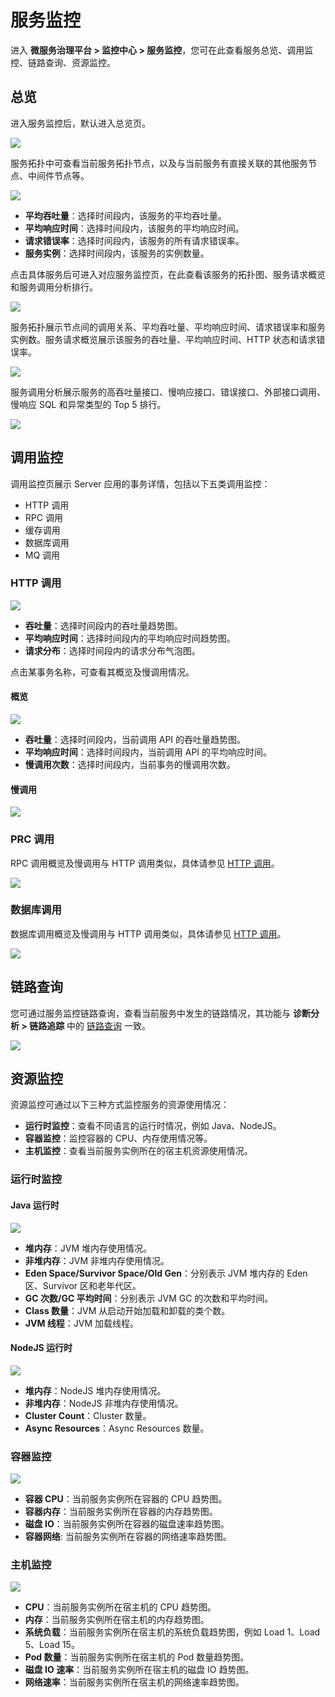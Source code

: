 # 服务监控
进入 **微服务治理平台 > 监控中心 > 服务监控**，您可在此查看服务总览、调用监控、链路查询、资源监控。

## 总览

进入服务监控后，默认进入总览页。

![](http://terminus-paas.oss-cn-hangzhou.aliyuncs.com/paas-doc/2022/03/02/da336ea2-dbb6-42ef-93dc-bcea4c3df8ab.png)

服务拓扑中可查看当前服务拓扑节点，以及与当前服务有直接关联的其他服务节点、中间件节点等。

![](http://terminus-paas.oss-cn-hangzhou.aliyuncs.com/paas-doc/2022/03/02/9c56dd6c-71c2-4287-8c64-00a29c7f9835.png)

* **平均吞吐量**：选择时间段内，该服务的平均吞吐量。
* **平均响应时间**：选择时间段内，该服务的平均响应时间。
* **请求错误率**：选择时间段内，该服务的所有请求错误率。
* **服务实例**：选择时间段内，该服务的实例数量。

点击具体服务后可进入对应服务监控页，在此查看该服务的拓扑图、服务请求概览和服务调用分析排行。

![](http://terminus-paas.oss-cn-hangzhou.aliyuncs.com/paas-doc/2022/01/29/52cade83-248d-4bd0-b351-a57645525862.png)

服务拓扑展示节点间的调用关系、平均吞吐量、平均响应时间、请求错误率和服务实例数。服务请求概览展示该服务的吞吐量、平均响应时间、HTTP 状态和请求错误率。

![](http://terminus-paas.oss-cn-hangzhou.aliyuncs.com/paas-doc/2021/12/31/4c7c2ad2-6c25-4696-9cc1-c44de92a4ffe.png)

服务调用分析展示服务的高吞吐量接口、慢响应接口、错误接口、外部接口调用、慢响应 SQL 和异常类型的 Top 5 排行。

![](http://terminus-paas.oss-cn-hangzhou.aliyuncs.com/paas-doc/2021/12/31/1ea6d3b3-8860-4be4-808e-1b24f3796cbf.png)

## 调用监控

调用监控页展示 Server 应用的事务详情，包括以下五类调用监控：
- HTTP 调用
- RPC 调用
- 缓存调用
- 数据库调用
- MQ 调用

### HTTP 调用

![](http://terminus-paas.oss-cn-hangzhou.aliyuncs.com/paas-doc/2022/03/02/c9b651f0-a8c3-4246-8e66-4d6150d32841.png)

* **吞吐量**：选择时间段内的吞吐量趋势图。
* **平均响应时间**：选择时间段内的平均响应时间趋势图。
* **请求分布**：选择时间段内的请求分布气泡图。

点击某事务名称，可查看其概览及慢调用情况。

#### 概览

![](http://terminus-paas.oss-cn-hangzhou.aliyuncs.com/paas-doc/2022/03/02/c43ca1a1-4b1a-4d2f-8e51-6191d347d5b4.png)

* **吞吐量**：选择时间段内，当前调用 API 的吞吐量趋势图。
* **平均响应时间**：选择时间段内，当前调用 API 的平均响应时间。
* **慢调用次数**：选择时间段内，当前事务的慢调用次数。

#### 慢调用

![](http://terminus-paas.oss-cn-hangzhou.aliyuncs.com/paas-doc/2022/03/02/feaaae1c-de46-49a4-b519-e51b8cea1d49.png)

### PRC 调用

RPC 调用概览及慢调用与 HTTP 调用类似，具体请参见 [HTTP 调用](#HTTP-调用)。

![](http://terminus-paas.oss-cn-hangzhou.aliyuncs.com/paas-doc/2022/03/02/31a75286-d00d-4754-ac78-8d98f6019c08.png)

### 数据库调用

数据库调用概览及慢调用与 HTTP 调用类似，具体请参见 [HTTP 调用](#HTTP-调用)。

![](http://terminus-paas.oss-cn-hangzhou.aliyuncs.com/paas-doc/2022/03/02/f39a7811-bd69-4cf4-bd75-b4085a625598.png)

## 链路查询

您可通过服务监控链路查询，查看当前服务中发生的链路情况，其功能与 **诊断分析 > 链路追踪** 中的 [链路查询](trace.md) 一致。

![](http://terminus-paas.oss-cn-hangzhou.aliyuncs.com/paas-doc/2022/03/02/255697d2-52eb-4ef2-9050-09050ad258d2.png)


## 资源监控

资源监控可通过以下三种方式监控服务的资源使用情况：

- **运行时监控**：查看不同语言的运行时情况，例如 Java、NodeJS。
- **容器监控**：监控容器的 CPU、内存使用情况等。
- **主机监控**：查看当前服务实例所在的宿主机资源使用情况。

### 运行时监控

#### Java 运行时

![](http://terminus-paas.oss-cn-hangzhou.aliyuncs.com/paas-doc/2022/03/02/ca7289ed-72b2-4cdc-ac62-812bb0fc13de.png)

* **堆内存**：JVM 堆内存使用情况。
* **非堆内存**：JVM 非堆内存使用情况。
* **Eden Space/Survivor Space/Old Gen**：分别表示 JVM 堆内存的 Eden 区、Survivor 区和老年代区。
* **GC 次数/GC 平均时间**：分别表示 JVM GC 的次数和平均时间。
* **Class 数量**：JVM 从启动开始加载和卸载的类个数。
* **JVM 线程**：JVM 加载线程。

#### NodeJS 运行时

![](http://terminus-paas.oss-cn-hangzhou.aliyuncs.com/paas-doc/2022/03/02/32f3648d-327d-4fd4-ae69-bf6047d4cf48.png)

* **堆内存**：NodeJS 堆内存使用情况。
* **非堆内存**：NodeJS 非堆内存使用情况。
* **Cluster Count**：Cluster 数量。
* **Async Resources**：Async Resources 数量。

### 容器监控

![](http://terminus-paas.oss-cn-hangzhou.aliyuncs.com/paas-doc/2022/03/02/f57e9fdc-58be-49c7-944d-0145a808f56c.png)

* **容器 CPU**：当前服务实例所在容器的 CPU 趋势图。
* **容器内存**：当前服务实例所在容器的内存趋势图。
* **磁盘 IO**：当前服务实例所在容器的磁盘速率趋势图。
* **容器网络**: 当前服务实例所在容器的网络速率趋势图。

### 主机监控

![](http://terminus-paas.oss-cn-hangzhou.aliyuncs.com/paas-doc/2022/03/02/5e6ebb3f-1130-43ea-8b46-b75f8396ef83.png)

* **CPU**：当前服务实例所在宿主机的 CPU 趋势图。
* **内存**：当前服务实例所在宿主机的内存趋势图。
* **系统负载**：当前服务实例所在宿主机的系统负载趋势图，例如 Load 1、Load 5、Load 15。
* **Pod 数量**：当前服务实例所在宿主机的 Pod 数量趋势图。
* **磁盘 IO 速率**：当前服务实例所在宿主机的磁盘 IO 趋势图。
* **网络速率**：当前服务实例所在宿主机的网络速率趋势图。
